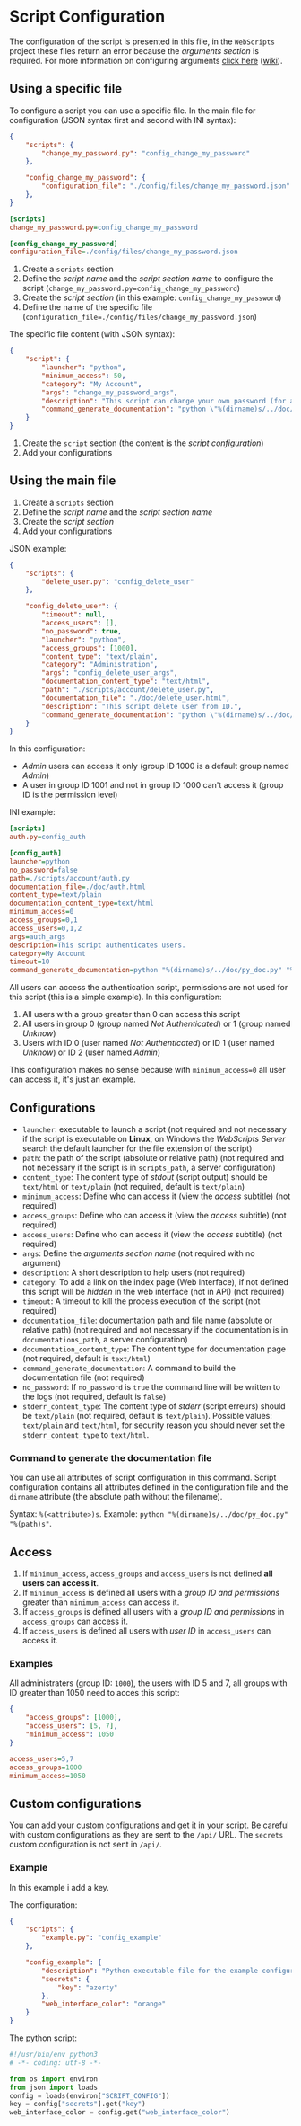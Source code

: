 # Script Configuration

The configuration of the script is presented in this file, in the `WebScripts` project these files return an error because the *arguments section* is required. For more information on configuring arguments [click here](https://webscripts.readthedocs.io/en/latest/Argument_Configuration/) ([wiki](https://github.com/mauricelambert/WebScripts/wiki/Argument-Configuration)).

## Using a specific file

To configure a script you can use a specific file.
In the main file for configuration (JSON syntax first and second with INI syntax):

```json
{
    "scripts": {
        "change_my_password.py": "config_change_my_password"
    },

    "config_change_my_password": {
        "configuration_file": "./config/files/change_my_password.json"
    },
}
```

```ini
[scripts]
change_my_password.py=config_change_my_password                                                # Define the configuration section ("change_my_password.py") for script named "config_change_my_password"

[config_change_my_password]
configuration_file=./config/files/change_my_password.json                                      # Define script configuration in a specific file
```

1. Create a `scripts` section
2. Define the *script name* and the *script section name* to configure the script (`change_my_password.py=config_change_my_password`)
3. Create the *script section* (in this example: `config_change_my_password`)
4. Define the name of the specific file (`configuration_file=./config/files/change_my_password.json`)

The specific file content (with JSON syntax):
```json
{
    "script": {
        "launcher": "python",
        "minimum_access": 50,
        "category": "My Account",
        "args": "change_my_password_args",
        "description": "This script can change your own password (for all authenticated users).",
        "command_generate_documentation": "python \"%(dirname)s/../doc/py_doc.py\" \"%(path)s\""
    }
}
```

1. Create the `script` section (the content is the *script configuration*)
2. Add your configurations

## Using the main file

1. Create a `scripts` section
2. Define the *script name* and the *script section name*
3. Create the *script section*
4. Add your configurations

JSON example:
```json
{
    "scripts": {
        "delete_user.py": "config_delete_user"
    },

    "config_delete_user": {
        "timeout": null,
        "access_users": [],
        "no_password": true,
        "launcher": "python",
        "access_groups": [1000],
        "content_type": "text/plain",
        "category": "Administration",
        "args": "config_delete_user_args",
        "documentation_content_type": "text/html",
        "path": "./scripts/account/delete_user.py",
        "documentation_file": "./doc/delete_user.html",
        "description": "This script delete user from ID.",
        "command_generate_documentation": "python \"%(dirname)s/../doc/py_doc.py\" \"%(path)s\""
    }
}
```

In this configuration:


   - *Admin* users can access it only (group ID 1000 is a default group named *Admin*)
   - A user in group ID 1001 and not in group ID 1000 can't access it (group ID is the permission level)

INI example:
```ini
[scripts]
auth.py=config_auth                                                                            # Define the configuration section ("config_auth") for script named "auth.py"

[config_auth]
launcher=python                                                                                # Define the launcher for this script (if script is executable this line is not necessary)
no_password=false                                                                              # If no_password is true the command line will be written to the logs
path=./scripts/account/auth.py                                                                 # Only necessary if the location of the script is not in "scripts_path"
documentation_file=./doc/auth.html                                                             # Only needed if the location of the documentation does not match the paths defined in "documentations_path"
content_type=text/plain                                                                        # Define the script output content-type (HTTP headers/javascript interpretation)
documentation_content_type=text/html                                                           # Define the documentation content-type
minimum_access=0                                                                               # If a user's group is greater than "minimum_access", the user can use this script
access_groups=0,1                                                                              # If a user's group is in "access_groups", the user can use this script
access_users=0,1,2                                                                             # If the user ID is in "access_users", the user can use this script
args=auth_args                                                                                 # The arguments are defined in section named "auth_args"
description=This script authenticates users.                                                   # Short description to help users
category=My Account                                                                            # Add a link on the index page in the "My Account" section
timeout=10                                                                                     # Timeout for process execution (in seconds)
command_generate_documentation=python "%(dirname)s/../doc/py_doc.py" "%(path)s"                # Command line to generate the documentation file
```

All users can access the authentication script, permissions are not used for this script (this is a simple example).
In this configuration:

   1. All users with a group greater than 0 can access this script
   2. All users in group 0 (group named *Not Authenticated*) or 1 (group named *Unknow*)
   3. Users with ID 0 (user named *Not Authenticated*) or ID 1 (user named *Unknow*) or ID 2 (user named *Admin*)

This configuration makes no sense because with `minimum_access=0` all user can access it, it's just an example.

## Configurations

 - `launcher`: executable to launch a script (not required and not necessary if the script is executable on **Linux**, on Windows the *WebScripts Server* search the default launcher for the file extension of the script)
 - `path`: the path of the script (absolute or relative path) (not required and not necessary if the script is in `scripts_path`, a server configuration)
 - `content_type`: The content type of *stdout* (script output) should be `text/html` or `text/plain` (not required, default is `text/plain`)
 - `minimum_access`: Define who can access it (view the *access* subtitle) (not required)
 - `access_groups`: Define who can access it (view the *access* subtitle) (not required)
 - `access_users`: Define who can access it (view the *access* subtitle) (not required)
 - `args`: Define the *arguments section name* (not required with no argument)
 - `description`: A short description to help users (not required)
 - `category`: To add a link on the index page (Web Interface), if not defined this script will be *hidden* in the web interface (not in API) (not required)
 - `timeout`: A timeout to kill the process execution of the script (not required)
 - `documentation_file`: documentation path and file name (absolute or relative path) (not required and not necessary if the documentation is in `documentations_path`, a server configuration)
 - `documentation_content_type`: The content type for documentation page (not required, default is `text/html`)
 - `command_generate_documentation`: A command to build the documentation file (not required)
 - `no_password`: If `no_password` is `true` the command line will be written to the logs (not required, default is `false`)
 - `stderr_content_type`: The content type of *stderr* (script erreurs) should be `text/plain` (not required, default is `text/plain`). Possible values: `text/plain` and `text/html`, for security reason you should never set the `stderr_content_type` to `text/html`.

### Command to generate the documentation file

You can use all attributes of script configuration in this command. Script configuration contains all attributes defined in the configuration file and the `dirname` attribute (the absolute path without the filename).

Syntax: `%(<attribute>)s`.
Example: `python "%(dirname)s/../doc/py_doc.py" "%(path)s"`.

## Access

1. If `minimum_access`, `access_groups` and `access_users` is not defined **all users can access it**.
2. If `minimum_access` is defined all users with a *group ID and permissions* greater than `minimum_access` can access it.
3. If `access_groups` is defined all users with a *group ID and permissions* in `access_groups` can access it.
4. If `access_users` is defined all users with *user ID* in `access_users` can access it.

### Examples

All administraters (group ID: `1000`), the users with ID 5 and 7, all groups with ID greater than 1050 need to acces this script:
```json
{
    "access_groups": [1000],
    "access_users": [5, 7],
    "minimum_access": 1050
}
```

```ini
access_users=5,7
access_groups=1000
minimum_access=1050
```

## Custom configurations

You can add your custom configurations and get it in your script.
Be careful with custom configurations as they are sent to the `/api/` URL.
The `secrets` custom configuration is not sent in `/api/`.

### Example

In this example i add a key.

The configuration:
```json
{
    "scripts": {
        "example.py": "config_example"
    },

    "config_example": {
        "description": "Python executable file for the example configuration",
        "secrets": {
            "key": "azerty"
        },
        "web_interface_color": "orange"
    }
}
```

The python script:
```python
#!/usr/bin/env python3
# -*- coding: utf-8 -*-

from os import environ
from json import loads
config = loads(environ["SCRIPT_CONFIG"])
key = config["secrets"].get("key")
web_interface_color = config.get("web_interface_color")
```
